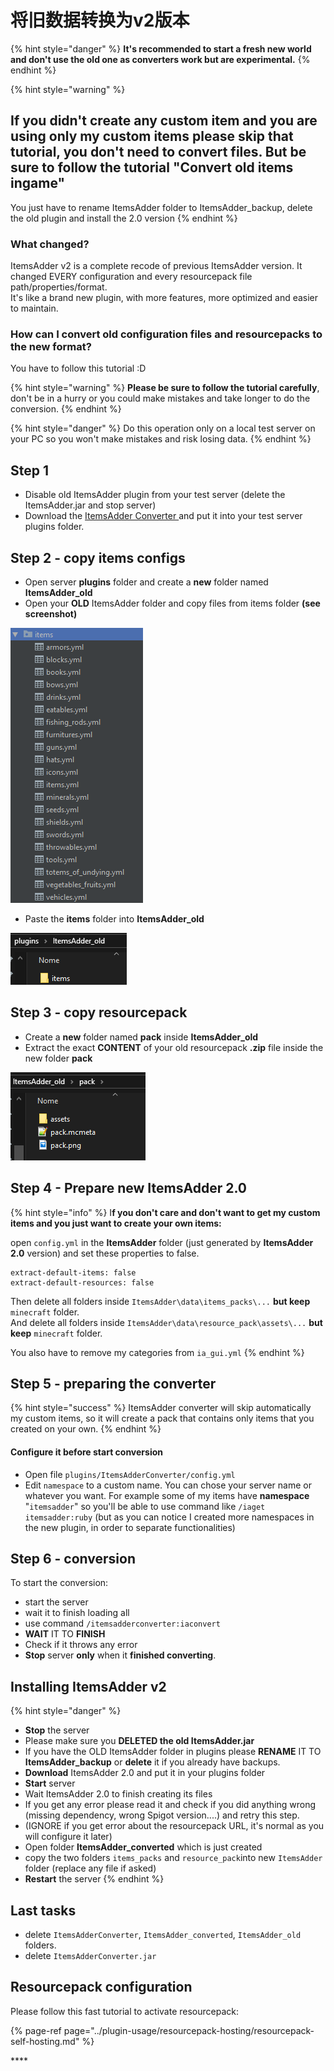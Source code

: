 # 将旧数据转换为v2版本

{% hint style="danger" %}
**It's recommended to start a fresh new world and don't use the old one as converters work but are experimental.**
{% endhint %}

{% hint style="warning" %}
## If you didn't create any custom item and you are using only my custom items please skip that tutorial, you don't need to convert files. But be sure to follow the tutorial "Convert old items ingame"

You just have to rename ItemsAdder folder to ItemsAdder\_backup, delete the old plugin and install the 2.0 version
{% endhint %}

### What changed?

ItemsAdder v2 is a complete recode of previous ItemsAdder version. It changed EVERY configuration and every resourcepack file path/properties/format.  
It's like a brand new plugin, with more features, more optimized and easier to maintain.

### How can I convert old configuration files and resourcepacks to the new format?

You have to follow this tutorial :D

{% hint style="warning" %}
**Please be sure to follow the tutorial carefully**, don't be in a hurry or you could make mistakes and take longer to do the conversion.
{% endhint %}

{% hint style="danger" %}
Do this operation only on a local test server on your PC so you won't make mistakes and risk losing data.
{% endhint %}

## Step 1

* Disable old ItemsAdder plugin from your test server \(delete the ItemsAdder.jar and stop server\)
* Download the [ItemsAdder Converter ](https://www.spigotmc.org/resources/itemsadder-converter.75952/)and put it into your test server plugins folder.

## Step 2 - copy items configs

* Open server **plugins** folder and create a **new** folder named **ItemsAdder\_old**
* Open your **OLD** ItemsAdder folder and copy files from items folder **\(see screenshot\)**

![](../.gitbook/assets/image%20%286%29.png)

* Paste the **items** folder into **ItemsAdder\_old**

![](../.gitbook/assets/image%20%285%29.png)

## Step 3 - copy resourcepack

* Create a **new** folder named **pack** inside **ItemsAdder\_old** 
* Extract the exact **CONTENT** of your old resourcepack **.zip** file inside the new folder **pack**

![](../.gitbook/assets/image.png)

## Step 4 - Prepare new ItemsAdder 2.0

{% hint style="info" %}
I**f you don't care and don't want to get my custom items and you just want to create your own items:**

open `config.yml` in the **ItemsAdder** folder \(just generated by **ItemsAdder 2.0** version\) and set these properties to false.

```text
extract-default-items: false
extract-default-resources: false
```

Then delete all folders inside `ItemsAdder\data\items_packs\...` **but keep** `minecraft` folder.  
And delete all folders inside `ItemsAdder\data\resource_pack\assets\...` **but keep** `minecraft` folder.

You also have to remove my categories from `ia_gui.yml`
{% endhint %}

## Step 5 - preparing the converter

{% hint style="success" %}
ItemsAdder converter will skip automatically my custom items, so it will create a pack that contains only items that you created on your own.
{% endhint %}

#### Configure it before start conversion

* Open file `plugins/ItemsAdderConverter/config.yml`
* Edit `namespace` to a custom name. You can chose your server name or whatever you want. For example some of my items have **namespace** "`itemsadder`" so you'll be able to use command like `/iaget itemsadder:ruby` \(but as you can notice I created more namespaces in the new plugin, in order to separate functionalities\)

## Step 6 - conversion

To start the conversion:

* start the server
* wait it to finish loading all
* use command `/itemsadderconverter:iaconvert`
* **WAIT** IT TO **FINISH**
* Check if it throws any error
* **Stop** server **only** when it **finished converting**.

## Installing ItemsAdder v2

{% hint style="danger" %}
* **Stop** the server
* Please make sure you **DELETED the old ItemsAdder.jar**
* If you have the OLD ItemsAdder folder in plugins please **RENAME** IT TO **ItemsAdder\_backup** or **delete** it if you already have backups.
* **Download** ItemsAdder 2.0 and put it in your plugins folder
* **Start** server
* Wait ItemsAdder 2.0 to finish creating its files
* If you get any error please read it and check if you did anything wrong \(missing dependency, wrong Spigot version....\) and retry this step.
* \(IGNORE if you get error about the resourcepack URL, it's normal as you will configure it later\)
* Open folder **ItemsAdder\_converted** which is just created
* copy the two folders `items_packs` and `resource_pack`into new `ItemsAdder` folder \(replace any file if asked\)
* **Restart** the server
{% endhint %}

## Last tasks

* delete `ItemsAdderConverter`, `ItemsAdder_converted`, `ItemsAdder_old` folders.
* delete `ItemsAdderConverter.jar`

## Resourcepack configuration

Please follow this fast tutorial to activate resourcepack:

{% page-ref page="../plugin-usage/resourcepack-hosting/resourcepack-self-hosting.md" %}

\*\*\*\*

